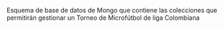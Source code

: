 Esquema de base de datos de Mongo que contiene las colecciones que permitirán gestionar un Torneo de Microfútbol de liga Colombiana
